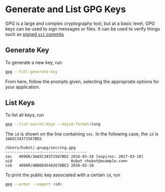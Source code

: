 # Generate and List GPG Keys

GPG is a large and complex cryptography tool, but at a basic level, GPG keys can be used to sign messages or files. It can be used to verify things such as [signed `git` commits](../git/signed_commits.md)

## Generate Key

To generate a new key, run

```bash
gpg --full-generate-key
```

From here, follow the prompts given, selecting the appropriate options for your application.

## List Keys

To list all keys, run

```bash
gpg --list-secret-keys --keyid-format=long
```

The `id` is shown on the line containing `sec`. In the following case, the `id` is `3AA5C34371567BD2`

```text
/Users/hubot/.gnupg/secring.gpg
------------------------------------
sec   4096R/3AA5C34371567BD2 2016-03-10 [expires: 2017-03-10]
uid                          Hubot <hubot@example.com>
ssb   4096R/4BB6D45482678BE3 2016-03-10
```

To print the public key associated with a certain `id`, run

```bash
gpg --armor --export <id>
```
